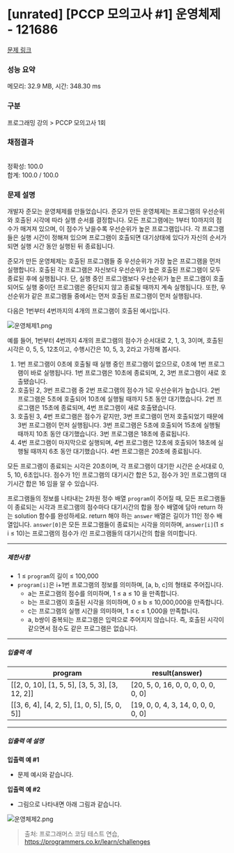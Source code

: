 # [unrated] [PCCP 모의고사 #1] 운영체제 - 121686 

[문제 링크](https://school.programmers.co.kr/learn/courses/30/lessons/121686) 

### 성능 요약

메모리: 32.9 MB, 시간: 348.30 ms

### 구분

프로그래밍 강의 > PCCP 모의고사 1회

### 채점결과

<br/>정확성: 100.0<br/>합계: 100.0 / 100.0

### 문제 설명

<p>개발자 준모는 운영체제를 만들었습니다. 준모가 만든 운영체제는 프로그램의 우선순위와 호출된 시각에 따라 실행 순서를 결정합니다. 모든 프로그램에는 1부터 10까지의 점수가 매겨져 있으며, 이 점수가 낮을수록 우선순위가 높은 프로그램입니다. 각 프로그램들은 실행 시간이 정해져 있으며 프로그램이 호출되면 대기상태에 있다가 자신의 순서가 되면 실행 시간 동안 실행된 뒤 종료됩니다.</p>

<p>준모가 만든 운영체제는 호출된 프로그램들 중 우선순위가 가장 높은 프로그램을 먼저 실행합니다. 호출된 각 프로그램은 자신보다 우선순위가 높은 호출된 프로그램이 모두 종료된 후에 실행됩니다. 단, 실행 중인 프로그램보다 우선순위가 높은 프로그램이 호출되어도 실행 중이던 프로그램은 중단되지 않고 종료될 때까지 계속 실행됩니다. 또한, 우선순위가 같은 프로그램들 중에서는 먼저 호출된 프로그램이 먼저 실행됩니다.</p>

<p>다음은 1번부터 4번까지의 4개의 프로그램이 호출된 예시입니다.</p>

<p><img src="https://grepp-programmers.s3.ap-northeast-2.amazonaws.com/files/production/2545585a-8c01-4085-8e82-a2bec7803453/%EC%9A%B4%EC%98%81%EC%B2%B4%EC%A0%9C1.png" title="" alt="운영체제1.png"></p>

<p>예를 들어, 1번부터 4번까지 4개의 프로그램의 점수가 순서대로 2, 1, 3, 3이며, 호출된 시각은 0, 5, 5, 12초이고, 수행시간은 10, 5, 3, 2라고 가정해 봅시다. </p>

<ol>
<li>1번 프로그램이 0초에 호출될 때 실행 중인 프로그램이 없으므로, 0초에 1번 프로그램이 바로 실행됩니다. 1번 프로그램은 10초에 종료되며, 2, 3번 프로그램이 새로 호출됐습니다. </li>
<li>호출된 2, 3번 프로그램 중 2번 프로그램의 점수가 1로 우선순위가 높습니다. 2번 프로그램은 5초에 호출되어 10초에 실행될 때까지 5초 동안 대기했습니다. 2번 프로그램은 15초에 종료되며, 4번 프로그램이 새로 호출됐습니다. </li>
<li>호출된 3, 4번 프로그램은 점수가 같지만, 3번 프로그램이 먼저 호출되었기 때문에 3번 프로그램이 먼저 실행됩니다. 3번 프로그램은 5초에 호출되어 15초에 실행될 때까지 10초 동안 대기했습니다. 3번 프로그램은 18초에 종료됩니다. </li>
<li>4번 프로그램이 마지막으로 실행되며, 4번 프로그램은 12초에 호출되어 18초에 실행될 때까지 6초 동안 대기했습니다. 4번 프로그램은 20초에 종료됩니다. </li>
</ol>

<p>모든 프로그램이 종료되는 시각은 20초이며, 각 프로그램이 대기한 시간은 순서대로 0, 5, 10, 6초입니다. 점수가 1인 프로그램의 대기시간 합은 5고, 점수가 3인 프로그램의 대기시간 합은 16 임을 알 수 있습니다.</p>

<p>프로그램들의 정보를 나타내는 2차원 정수 배열 <code>program</code>이 주어질 때, 모든 프로그램들이 종료되는 시각과 프로그램의 점수마다 대기시간의 합을 정수 배열에 담아 return 하는 solution 함수를 완성하세요. return 해야 하는 <code>answer</code> 배열은 길이가 11인 정수 배열입니다. <code>answer[0]</code>은 모든 프로그램들이 종료되는 시각을 의미하며, <code>answer[i]</code>(1 ≤ i ≤ 10)는 프로그램의 점수가 i인 프로그램들의 대기시간의 합을 의미합니다.</p>

<hr>

<h5>제한사항</h5>

<ul>
<li>1 ≤ <code>program</code>의 길이 ≤ 100,000</li>
<li><code>program[i]</code>은 i+1번 프로그램의 정보를 의미하며, [a, b, c]의 형태로 주어집니다.

<ul>
<li>a는 프로그램의 점수를 의미하며, 1 ≤ a ≤ 10 을 만족합니다.</li>
<li>b는 프로그램이 호출된 시각을 의미하며, 0 ≤ b ≤ 10,000,000을 만족합니다.</li>
<li>c는 프로그램의 실행 시간을 의미하며, 1 ≤ c ≤ 1,000을 만족합니다.</li>
<li>a, b쌍이 중복되는 프로그램은 입력으로 주어지지 않습니다. 즉, 호출된 시각이 같으면서 점수도 같은 프로그램은 없습니다.</li>
</ul></li>
</ul>

<hr>

<h5>입출력 예</h5>
<table class="table">
        <thead><tr>
<th>program</th>
<th>result(answer)</th>
</tr>
</thead>
        <tbody><tr>
<td>[[2, 0, 10], [1, 5, 5], [3, 5, 3], [3, 12, 2]]</td>
<td>[20, 5, 0, 16, 0, 0, 0, 0, 0, 0, 0]</td>
</tr>
<tr>
<td>[[3, 6, 4], [4, 2, 5], [1, 0, 5], [5, 0, 5]]</td>
<td>[19, 0, 0, 4, 3, 14, 0, 0, 0, 0, 0]</td>
</tr>
</tbody>
      </table>
<hr>

<h5>입출력 예 설명</h5>

<p><strong>입출력 예 #1</strong></p>

<ul>
<li>문제 예시와 같습니다.</li>
</ul>

<p><strong>입출력 예 #2</strong></p>

<ul>
<li>그림으로 나타내면 아래 그림과 같습니다.</li>
</ul>

<p><img src="https://grepp-programmers.s3.ap-northeast-2.amazonaws.com/files/production/68bb44c8-beba-453f-932a-301dbca10e8b/%EC%9A%B4%EC%98%81%EC%B2%B4%EC%A0%9C2.png" title="" alt="운영체제2.png"></p>


> 출처: 프로그래머스 코딩 테스트 연습, https://programmers.co.kr/learn/challenges